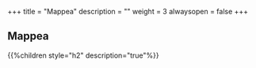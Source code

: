 +++
title = "Mappea"
description = ""
weight = 3
alwaysopen = false
+++

## Mappea

{{%children style="h2" description="true"%}}
